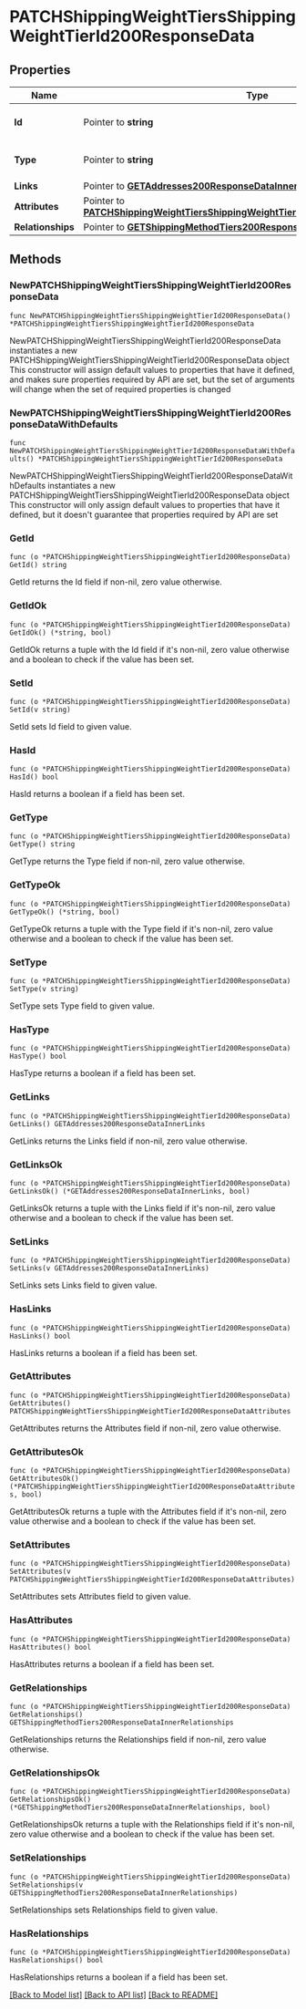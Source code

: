 # PATCHShippingWeightTiersShippingWeightTierId200ResponseData

## Properties

Name | Type | Description | Notes
------------ | ------------- | ------------- | -------------
**Id** | Pointer to **string** | The resource&#39;s id | [optional] 
**Type** | Pointer to **string** | The resource&#39;s type | [optional] [default to "shipping_weight_tiers"]
**Links** | Pointer to [**GETAddresses200ResponseDataInnerLinks**](GETAddresses200ResponseDataInnerLinks.md) |  | [optional] 
**Attributes** | Pointer to [**PATCHShippingWeightTiersShippingWeightTierId200ResponseDataAttributes**](PATCHShippingWeightTiersShippingWeightTierId200ResponseDataAttributes.md) |  | [optional] 
**Relationships** | Pointer to [**GETShippingMethodTiers200ResponseDataInnerRelationships**](GETShippingMethodTiers200ResponseDataInnerRelationships.md) |  | [optional] 

## Methods

### NewPATCHShippingWeightTiersShippingWeightTierId200ResponseData

`func NewPATCHShippingWeightTiersShippingWeightTierId200ResponseData() *PATCHShippingWeightTiersShippingWeightTierId200ResponseData`

NewPATCHShippingWeightTiersShippingWeightTierId200ResponseData instantiates a new PATCHShippingWeightTiersShippingWeightTierId200ResponseData object
This constructor will assign default values to properties that have it defined,
and makes sure properties required by API are set, but the set of arguments
will change when the set of required properties is changed

### NewPATCHShippingWeightTiersShippingWeightTierId200ResponseDataWithDefaults

`func NewPATCHShippingWeightTiersShippingWeightTierId200ResponseDataWithDefaults() *PATCHShippingWeightTiersShippingWeightTierId200ResponseData`

NewPATCHShippingWeightTiersShippingWeightTierId200ResponseDataWithDefaults instantiates a new PATCHShippingWeightTiersShippingWeightTierId200ResponseData object
This constructor will only assign default values to properties that have it defined,
but it doesn't guarantee that properties required by API are set

### GetId

`func (o *PATCHShippingWeightTiersShippingWeightTierId200ResponseData) GetId() string`

GetId returns the Id field if non-nil, zero value otherwise.

### GetIdOk

`func (o *PATCHShippingWeightTiersShippingWeightTierId200ResponseData) GetIdOk() (*string, bool)`

GetIdOk returns a tuple with the Id field if it's non-nil, zero value otherwise
and a boolean to check if the value has been set.

### SetId

`func (o *PATCHShippingWeightTiersShippingWeightTierId200ResponseData) SetId(v string)`

SetId sets Id field to given value.

### HasId

`func (o *PATCHShippingWeightTiersShippingWeightTierId200ResponseData) HasId() bool`

HasId returns a boolean if a field has been set.

### GetType

`func (o *PATCHShippingWeightTiersShippingWeightTierId200ResponseData) GetType() string`

GetType returns the Type field if non-nil, zero value otherwise.

### GetTypeOk

`func (o *PATCHShippingWeightTiersShippingWeightTierId200ResponseData) GetTypeOk() (*string, bool)`

GetTypeOk returns a tuple with the Type field if it's non-nil, zero value otherwise
and a boolean to check if the value has been set.

### SetType

`func (o *PATCHShippingWeightTiersShippingWeightTierId200ResponseData) SetType(v string)`

SetType sets Type field to given value.

### HasType

`func (o *PATCHShippingWeightTiersShippingWeightTierId200ResponseData) HasType() bool`

HasType returns a boolean if a field has been set.

### GetLinks

`func (o *PATCHShippingWeightTiersShippingWeightTierId200ResponseData) GetLinks() GETAddresses200ResponseDataInnerLinks`

GetLinks returns the Links field if non-nil, zero value otherwise.

### GetLinksOk

`func (o *PATCHShippingWeightTiersShippingWeightTierId200ResponseData) GetLinksOk() (*GETAddresses200ResponseDataInnerLinks, bool)`

GetLinksOk returns a tuple with the Links field if it's non-nil, zero value otherwise
and a boolean to check if the value has been set.

### SetLinks

`func (o *PATCHShippingWeightTiersShippingWeightTierId200ResponseData) SetLinks(v GETAddresses200ResponseDataInnerLinks)`

SetLinks sets Links field to given value.

### HasLinks

`func (o *PATCHShippingWeightTiersShippingWeightTierId200ResponseData) HasLinks() bool`

HasLinks returns a boolean if a field has been set.

### GetAttributes

`func (o *PATCHShippingWeightTiersShippingWeightTierId200ResponseData) GetAttributes() PATCHShippingWeightTiersShippingWeightTierId200ResponseDataAttributes`

GetAttributes returns the Attributes field if non-nil, zero value otherwise.

### GetAttributesOk

`func (o *PATCHShippingWeightTiersShippingWeightTierId200ResponseData) GetAttributesOk() (*PATCHShippingWeightTiersShippingWeightTierId200ResponseDataAttributes, bool)`

GetAttributesOk returns a tuple with the Attributes field if it's non-nil, zero value otherwise
and a boolean to check if the value has been set.

### SetAttributes

`func (o *PATCHShippingWeightTiersShippingWeightTierId200ResponseData) SetAttributes(v PATCHShippingWeightTiersShippingWeightTierId200ResponseDataAttributes)`

SetAttributes sets Attributes field to given value.

### HasAttributes

`func (o *PATCHShippingWeightTiersShippingWeightTierId200ResponseData) HasAttributes() bool`

HasAttributes returns a boolean if a field has been set.

### GetRelationships

`func (o *PATCHShippingWeightTiersShippingWeightTierId200ResponseData) GetRelationships() GETShippingMethodTiers200ResponseDataInnerRelationships`

GetRelationships returns the Relationships field if non-nil, zero value otherwise.

### GetRelationshipsOk

`func (o *PATCHShippingWeightTiersShippingWeightTierId200ResponseData) GetRelationshipsOk() (*GETShippingMethodTiers200ResponseDataInnerRelationships, bool)`

GetRelationshipsOk returns a tuple with the Relationships field if it's non-nil, zero value otherwise
and a boolean to check if the value has been set.

### SetRelationships

`func (o *PATCHShippingWeightTiersShippingWeightTierId200ResponseData) SetRelationships(v GETShippingMethodTiers200ResponseDataInnerRelationships)`

SetRelationships sets Relationships field to given value.

### HasRelationships

`func (o *PATCHShippingWeightTiersShippingWeightTierId200ResponseData) HasRelationships() bool`

HasRelationships returns a boolean if a field has been set.


[[Back to Model list]](../README.md#documentation-for-models) [[Back to API list]](../README.md#documentation-for-api-endpoints) [[Back to README]](../README.md)


